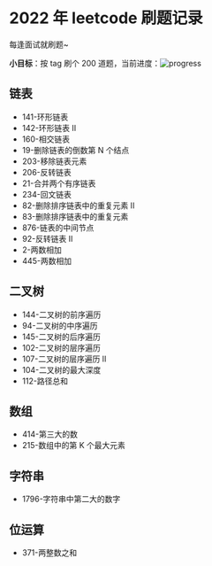 # 2022 年 leetcode 刷题记录

每逢面试就刷题~

**小目标**：按 tag 刷个 200 道题，当前进度：![progress](https://img.shields.io/badge/-15%2F200-green)

## 链表

- 141-环形链表
- 142-环形链表 II
- 160-相交链表
- 19-删除链表的倒数第 N 个结点
- 203-移除链表元素
- 206-反转链表
- 21-合并两个有序链表
- 234-回文链表
- 82-删除排序链表中的重复元素 II
- 83-删除排序链表中的重复元素
- 876-链表的中间节点
- 92-反转链表 II
- 2-两数相加
- 445-两数相加

## 二叉树

- 144-二叉树的前序遍历
- 94-二叉树的中序遍历
- 145-二叉树的后序遍历
- 102-二叉树的层序遍历
- 107-二叉树的层序遍历 II
- 104-二叉树的最大深度
- 112-路径总和

## 数组

- 414-第三大的数
- 215-数组中的第 K 个最大元素

## 字符串

- 1796-字符串中第二大的数字

## 位运算

- 371-两整数之和
